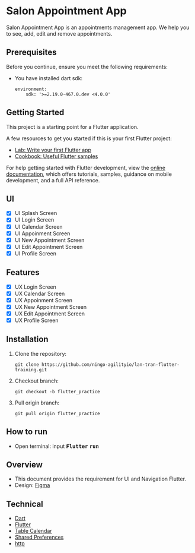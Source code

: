 # Salon Appointment App

Salon Appointment App is an appointments management app. We help you to see, add, edit and remove appointments.

## Prerequisites
Before you continue, ensure you meet the following requirements:

* You have installed dart sdk:  

    ```
    environment:
        sdk: '>=2.19.0-467.0.dev <4.0.0'
    ```

## Getting Started

This project is a starting point for a Flutter application.

A few resources to get you started if this is your first Flutter project:

- [Lab: Write your first Flutter app](https://docs.flutter.dev/get-started/codelab)
- [Cookbook: Useful Flutter samples](https://docs.flutter.dev/cookbook)

For help getting started with Flutter development, view the
[online documentation](https://docs.flutter.dev/), which offers tutorials,
samples, guidance on mobile development, and a full API reference.

## UI
- [x] UI Splash Screen
- [x] UI Login Screen
- [x] UI Calendar Screen
- [x] UI Appoinment Screen
- [x] UI New Appointment Screen
- [x] UI Edit Appointment Screen
- [x] UI Profile Screen
  
## Features
- [x] UX Login Screen
- [x] UX Calendar Screen
- [x] UX Appoinment Screen
- [x] UX New Appointment Screen
- [x] UX Edit Appointment Screen
- [x] UX Profile Screen

## Installation
1. Clone the repository:  

    ```
    git clone https://github.com/ningo-agilityio/lan-tran-flutter-training.git
    ```
2. Checkout branch:  

    ```
    git checkout -b flutter_practice
    ```
3. Pull origin branch:  

    ```
    git pull origin flutter_practice
    ```

## How to run
* Open terminal: input <kbd>__Flutter__</kbd> <kbd>__run__</kbd>

## Overview
- This document provides the requirement for UI and Navigation Flutter.
- Design: [Figma](<https://www.figma.com/file/5O9iCeIYYBPFWTgtyM88Dc/beauty-salon-appointments-app?node-id=0-48&t=30zxyqbUUlST4RnU-0>)

## Technical
- [Dart](https://dart.dev/)
- [Flutter](https://flutter.dev/)
- [Table Calendar](https://pub.dev/packages/table_calendar)
- [Shared Preferences](https://pub.dev/packages/shared_preferences)
- [http](https://pub.dev/packages/http)
